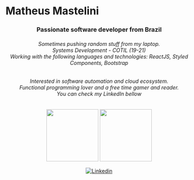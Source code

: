 # Matheus Mastelini

<h3 align="center">Passionate software developer from Brazil</h3>
<h6 align="center">Sometimes pushing random stuff from my laptop.<br>Systems Development - COTIL (19-21)<br>Working with the following languages and technologies: ReactJS, Styled Components, Bootstrap</h6>
<h6 align="center">Interested in software automation and cloud ecosystem.<br>Functional programming lover and a free time gamer and reader.<br>You can check my LinkedIn bellow</h6>

<div align="center">
  <img height="140em" src="https://github-readme-stats.vercel.app/api?username=Amazing512&show_icons=true&theme=dark&count_private=true"/>
  <img height="140em" src="https://github-readme-stats.vercel.app/api/top-langs/?username=Amazing512&layout=compact&theme=dark"/>
</div>


<p align="center">
  <a href="https://www.linkedin.com/in/matheus-mastelini-9a92691b7/">
    <img src="https://img.shields.io/badge/linkedin-%230077B5.svg?&style=for-the-badge&logo=linkedin&logoColor=white" alt="Linkedin">
  </a>
</p>

